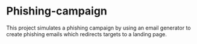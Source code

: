 # Phishing-campaign
This project simulates a phishing campaign by using an email generator to create phishing emails which redirects targets to a landing page.

